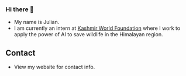 ### Hi there 👋

- My name is Julian.
- I am currently an intern at [Kashmir World Foundation](https://kashmirworldfoundation.org/) where I work to apply the power of AI to save wildlife in the Himalayan region.

## Contact

- View my website for contact info.
